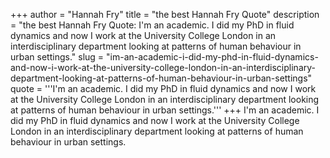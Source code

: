+++
author = "Hannah Fry"
title = "the best Hannah Fry Quote"
description = "the best Hannah Fry Quote: I'm an academic. I did my PhD in fluid dynamics and now I work at the University College London in an interdisciplinary department looking at patterns of human behaviour in urban settings."
slug = "im-an-academic-i-did-my-phd-in-fluid-dynamics-and-now-i-work-at-the-university-college-london-in-an-interdisciplinary-department-looking-at-patterns-of-human-behaviour-in-urban-settings"
quote = '''I'm an academic. I did my PhD in fluid dynamics and now I work at the University College London in an interdisciplinary department looking at patterns of human behaviour in urban settings.'''
+++
I'm an academic. I did my PhD in fluid dynamics and now I work at the University College London in an interdisciplinary department looking at patterns of human behaviour in urban settings.
